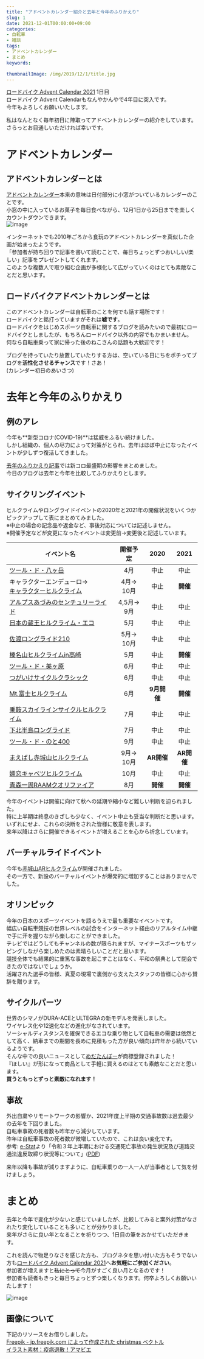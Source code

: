 ```yaml
---
title: "アドベントカレンダー紹介と去年と今年のふりかえり"
slug: 1
date: 2021-12-01T00:00:00+09:00
categories:
- 自転車
- 雑談
tags:
- アドベントカレンダー
- まとめ
keywords:

thumbnailImage: /img/2019/12/1/title.jpg
---
```


[ロードバイク Advent Calendar 2021](https://adventar.org/calendars/6602) 1日目  
ロードバイク Advent Calendarもなんやかんやで4年目に突入です。    
今年もよろしくお願いいたします。  
  
私はなんとなく毎年初日に陣取ってアドベントカレンダーの紹介をしています。  
さらっとお目通しいただければ幸いです。  
  
<!--more-->

<!--toc-->

# アドベントカレンダー

## アドベントカレンダーとは

[アドベントカレンダー](https://ja.wikipedia.org/wiki/%E3%82%A2%E3%83%89%E3%83%99%E3%83%B3%E3%83%88%E3%82%AB%E3%83%AC%E3%83%B3%E3%83%80%E3%83%BC)本来の意味は日付部分に小窓がついているカレンダーのことです。  
小窓の中に入っているお菓子を毎日食べながら、12月1日から25日までを楽しくカウントダウンできます。  
![image](/img/2019/12/1/1.jpg)
  
インターネットでも2010年ごろから食玩のアドベントカレンダーを真似した企画が始まったようです。  
「参加者が持ち回りで記事を書いて読むことで、毎日ちょっとずつおいしい/楽しい」記事をプレゼントしてくれます。  
このような複数人で取り組む企画が多様化して広がっていくのはとても素敵なことだと思います。  

## ロードバイクアドベントカレンダーとは

このアドベントカレンダーは自転車のことを何でも話す場所です！  
ロードバイクと銘打っていますがそれは**嘘です**。  
ロードバイクをはじめスポーツ自転車に関するブログを読みたいので最初にロードバイクとしましたが、もちろんロードバイク以外の内容でもかまいません。  
何なら自転車乗って家に帰った後のねこさんの話題も大歓迎です！  
  
ブログを持っていたり放置していたりする方は、空いている日にちをポチってブログを**活性化させるチャンス**です！<ssr>さあ！</ssr>  
(カレンダー初日のあいさつ)  
  
# 去年と今年のふりかえり

## 例のアレ

今年も**新型コロナ(COVID-19)**は猛威をふるい続けました。  
しかし組織の、個人の尽力によって対策がとられ、去年はほぼ中止になったイベントが少しずつ復活してきました。  
  
[去年のふりかえり記事](https://payaneco.netlify.app/2020/12/1/)では新コロ最盛期の影響をまとめました。  
今日のブログは去年と今年を比較してふりかえりとします。

## サイクリングイベント

ヒルクライムやロングライドイベントの2020年と2021年の開催状況をいくつかピックアップして表にまとめてみました。  
※中止の場合の記念品や返金など、事後対応については記述しません。  
※開催予定などが変更になったイベントは変更前→変更後と記述しています。

|  イベント名  |  開催予定  |  2020  |  2021  |
| ---- | :----: | :----: | :----: |
|  [ツール・ド・八ヶ岳](https://www.cyclingnagano.com/tourdeyatsugatake2021/)  |  4月  |  中止  |  中止  |
|  キャラクターエンデューロ→<br/>[キャラクターヒルクライム](https://charaen.jp/)  |  4月→<br/>10月  |  中止  |  **開催**  |
|  [アルプスあづみのセンチュリーライド](https://aacr.jp/)  |  4,5月→<br/>9月  |  中止  |  中止  |
|  [日本の蔵王ヒルクライム・エコ](https://www.zao-hillclimbeco.com/)  |  5月  |  中止  |  中止  |
|  [佐渡ロングライド210](http://www.sado-longride.com/)  |  5月→<br/>10月  |  中止  |  中止  |
|  [榛名山ヒルクライムin高崎](https://www.haruna-hc.jp/)  |  5月  |  中止  |  **開催**  |
|  [ツール・ド・美ヶ原](https://utsukushigahara-hc.jp/)  |  6月  |  中止  |  中止  |
|  [つがいけサイクルクラシック](https://www.tsugaike-cc.com/)  |  6月  |  中止  |  中止  |
|  [Mt.富士ヒルクライム](https://www.fujihc.jp/)  |  6月  |  **9月開催**  |  **開催**  |
|  [乗鞍スカイラインサイクルヒルクライム](https://www.gifu-np.co.jp/hillclimb/)  |  7月  |  中止  |  中止  |
|  [下北半島ロングライド](https://fun-to-ride.com/2021event/)  |  7月  |  中止  |  中止  |
|  [ツール・ド・のと400](http://tour-de-noto.com/)  |  9月  |  中止  |  中止  |
|  [まえばし赤城山ヒルクライム](http://www.akg-hc.jp/)  |  9月→<br/>10月  |  **AR開催**  |  **AR開催**  |
|  [嬬恋キャベツヒルクライム](https://tsumagoi-cabehill.net/)  |  10月  |  中止  |  中止  |
|  [青森一周RAAMクオリファイア](https://ultracycling.jp/)  |  8月  |  **開催**  |  **開催**  |

今年のイベントは開催に向けて秋への延期や縮小など難しい判断を迫られました。  
特に上半期は終息のきざしも少なく、イベント中止も妥当な判断だと思います。  
いずれにせよ、これらの決断をされた皆様に敬意を表します。  
来年以降はさらに開催できるイベントが増えることを心から祈念しています。

## バーチャルライドイベント

今年も[赤城山ARヒルクライム](https://www.maebashi-cc.or.jp/sportsinfo/event/2483.html)が開催されました。  
その一方で、新設のバーチャルイベントが爆発的に増加することはありませんでした。

## オリンピック

今年の日本のスポーツイベントを語るうえで最も重要なイベントです。  
幅広い自転車競技の世界レベルの試合をインターネット経由のリアルタイム中継で手に汗を握りながら楽しむことができました。  
テレビではどうしてもチャンネルの数が限られますが、マイナースポーツもザッピングしながら楽しめたのは素晴らしいことだと思います。  
競技全体でも結果的に重篤な事故を起こすことはなく、平和の祭典として閉会できたのではないでしょうか。  
活躍された選手の皆様、真夏の現場で裏側から支えたスタッフの皆様に心から賛辞を贈ります。

## サイクルパーツ

世界のシマノがDURA-ACEとULTEGRAの新モデルを発表しました。  
ワイヤレス化や12速化などの進化がなされています。  
ソーシャルディスタンスを確保できるエコな乗り物として自転車の需要は依然として高く、納車までの期間を長めに見積もった方が良い傾向は昨年から続いているようです。  
そんな中での良いニュースとして[めだたんぼー](https://booth.pm/ja/items/1719048)が商標登録されました！  
『ほしい』が形になって商品として手軽に買えるのはとても素敵なことだと思います。  
**買うともっとずっと素敵になれます！**

## 事故

外出自粛やリモートワークの影響か、2021年度上半期の交通事故数は過去最少の去年を下回りました。  
自転車事故の死者数も昨年から減少しています。  
昨年は自転車事故の死者数が微増していたので、これは良い変化です。  
参考: [e-Stat](https://www.e-stat.go.jp/stat-search/files?page=1&layout=datalist&toukei=00130002&tstat=000001031587&cycle=3&year=20210&month=10010600&result_back=1&cycle_facet=cycle&tclass1val=0)より「令和３年上半期における交通死亡事故の発生状況及び道路交通法違反取締り状況等について」([PDF](https://www.e-stat.go.jp/stat-search/file-download?statInfId=000032107467&fileKind=2))  
  
来年以降も事故が減りますように、自転車乗りの一人一人が当事者として気を付けましょう。

# まとめ

去年と今年で変化が少ないと感じていましたが、比較してみると案外対策がなされたり変化していることも多いことが分かりました。  
来年がさらに良い年となることを祈りつつ、1日目の筆をおかせていただきます。  
  
これを読んで物足りなさを感じた方も、ブログネタを思い付いた方もそうでない方も[ロードバイク Advent Calendar 2021](https://adventar.org/calendars/6602)へ**お気軽にご参加ください**。  
参加者が増えますと~~私にとって~~<ssr>今月がすごく良い月となる</ssr>のです！  
参加者も読者もきっと毎日ちょっとずつ楽しくなります。何卒よろしくお願いいたします！  

![image](/img/2021/12/1/amabie.jpg)

## 画像について

下記のリソースをお借りしました。  
<a href="https://jp.freepik.com/free-photos-vectors/christmas">Freepik - jp.freepik.com によって作成された christmas ベクトル</a>  
<a href="https://www.ac-illust.com/main/detail.php?id=1994949">イラスト素材：疫病退散！アマビエ</a>
